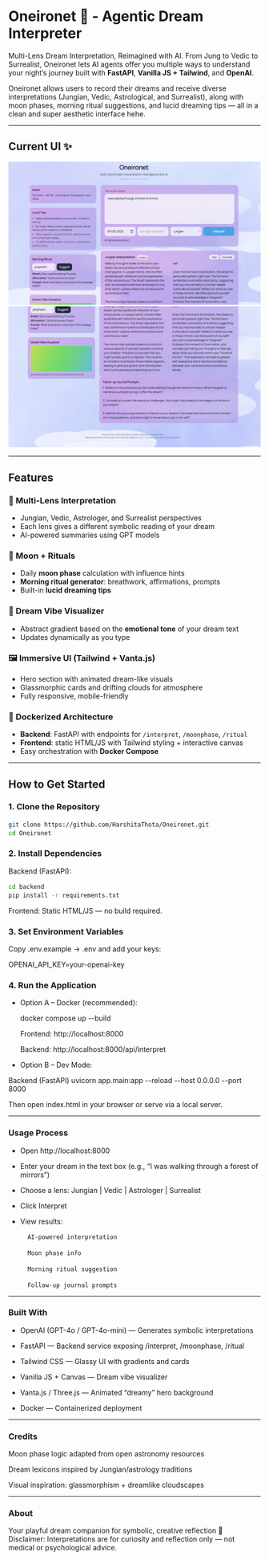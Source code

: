 # Oneironet 🌙 - Agentic Dream Interpreter
Multi-Lens Dream Interpretation, Reimagined with AI.
From Jung to Vedic to Surrealist, Oneironet lets AI agents offer you multiple ways to understand your night’s journey built with **FastAPI**, **Vanilla JS + Tailwind**, and **OpenAI**.  


Oneironet allows users to record their dreams and receive diverse interpretations (Jungian, Vedic, Astrological, and Surrealist), along with moon phases, morning ritual suggestions, and lucid dreaming tips — all in a clean and super aesthetic interface hehe.

---

## Current UI ✨
![Current UI](UI2.png)
![ ](UI.png)

---

## Features  

### 🔮 Multi-Lens Interpretation
- Jungian, Vedic, Astrologer, and Surrealist perspectives  
- Each lens gives a different symbolic reading of your dream  
- AI-powered summaries using GPT models  

### 🌙 Moon + Rituals
- Daily **moon phase** calculation with influence hints  
- **Morning ritual generator**: breathwork, affirmations, prompts  
- Built-in **lucid dreaming tips**  

### 🎨 Dream Vibe Visualizer
- Abstract gradient based on the **emotional tone** of your dream text  
- Updates dynamically as you type  

### 🖼️ Immersive UI (Tailwind + Vanta.js)
- Hero section with animated dream-like visuals  
- Glassmorphic cards and drifting clouds for atmosphere  
- Fully responsive, mobile-friendly  

### 🐳 Dockerized Architecture
- **Backend**: FastAPI with endpoints for `/interpret`, `/moonphase`, `/ritual`  
- **Frontend**: static HTML/JS with Tailwind styling + interactive canvas  
- Easy orchestration with **Docker Compose**  

---

## How to Get Started  

### 1. Clone the Repository
```bash
git clone https://github.com/HarshitaThota/Oneironet.git
cd Oneironet 
```

### 2. Install Dependencies
Backend (FastAPI):

``` bash
cd backend
pip install -r requirements.txt
```

Frontend:
Static HTML/JS — no build required.

### 3. Set Environment Variables

Copy .env.example → .env and add your keys:

OPENAI_API_KEY=your-openai-key

### 4. Run the Application

- Option A – Docker (recommended):

    docker compose up --build

    Frontend: http://localhost:8000

    Backend: http://localhost:8000/api/interpret


- Option B – Dev Mode:

Backend (FastAPI)
uvicorn app.main:app --reload --host 0.0.0.0 --port 8000

Then open index.html in your browser or serve via a local server.



---
### Usage Process

- Open http://localhost:8000

- Enter your dream in the text box (e.g., “I was walking through a forest of mirrors”)

- Choose a lens: Jungian | Vedic | Astrologer | Surrealist

- Click Interpret

- View results:

        AI-powered interpretation

        Moon phase info

        Morning ritual suggestion

        Follow-up journal prompts
---
### Built With

- OpenAI (GPT-4o / GPT-4o-mini) — Generates symbolic interpretations

- FastAPI — Backend service exposing /interpret, /moonphase, /ritual

- Tailwind CSS — Glassy UI with gradients and cards

- Vanilla JS + Canvas — Dream vibe visualizer

- Vanta.js / Three.js — Animated “dreamy” hero background

- Docker — Containerized deployment
---
### Credits

Moon phase logic adapted from open astronomy resources

Dream lexicons inspired by Jungian/astrology traditions

Visual inspiration: glassmorphism + dreamlike cloudscapes

---
### About

Your playful dream companion for symbolic, creative reflection 🌌
Disclaimer: Interpretations are for curiosity and reflection only — not medical or psychological advice.
